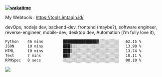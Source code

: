 **[![wakatime](https://wakatime.com/badge/user/87646243-158a-4241-a3cb-668e1fa2dbb8.svg)](https://wakatime.com/@87646243-158a-4241-a3cb-668e1fa2dbb8?style=plastic)**


My Webtools : https://tools.imtaqin.id/


devOps, nodejs dev, backend-dev, frontend (maybe?), software engineer, reverse-engineer, mobile-dev, desktop dev, Automation (i'm fully love it), 

<!--START_SECTION:waka-->

```txt
Python    46 mins         ███████████████▓░░░░░░░░░   62.15 %
JSON      10 mins         ███▒░░░░░░░░░░░░░░░░░░░░░   13.90 %
HTML      10 mins         ███▒░░░░░░░░░░░░░░░░░░░░░   13.74 %
Text      7 mins          ██▓░░░░░░░░░░░░░░░░░░░░░░   10.11 %
RPMSpec   0 secs          ░░░░░░░░░░░░░░░░░░░░░░░░░   00.10 %
```

<!--END_SECTION:waka-->

<img src="https://github-readme-activity-graph-fjqz177.vercel.app/graph?username=fdciabdul&theme=github-dark"/>
